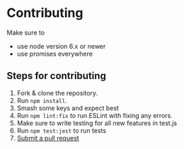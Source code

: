 # Contributing

Make sure to
* use node version 6.x or newer
* use promises everywhere

## Steps for contributing
1. Fork & clone the repository.
2. Run `npm install`.
4. Smash some keys and expect best
5. Run `npm lint:fix` to run ESLint with fixing any errors.
6. Make sure to write testing for all new features in test.js
7. Run `npm test:jest` to run tests
6. [Submit a pull request](https://github.com/SnekJS/urban.js/compare)
